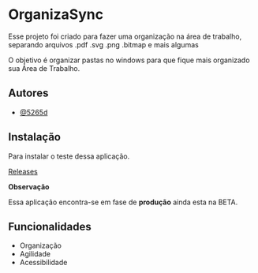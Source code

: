 
# OrganizaSync

Esse projeto foi criado para fazer uma organização na área de trabalho, separando arquivos .pdf .svg .png .bitmap e mais algumas 

O objetivo é organizar pastas no windows para que fique mais organizado sua Área de Trabalho. 


## Autores

- [@5265d](https://github.com/5265d)


## Instalação

Para instalar o teste dessa aplicação.

[Releases](https://github.com/5265d/OrganizaSync/releases/tag/OrganizaSync)

**Observação**

Essa aplicação encontra-se em fase de **produção** ainda esta na BETA.
## Funcionalidades

+ Organização
+ Agilidade
+ Acessibilidade 

